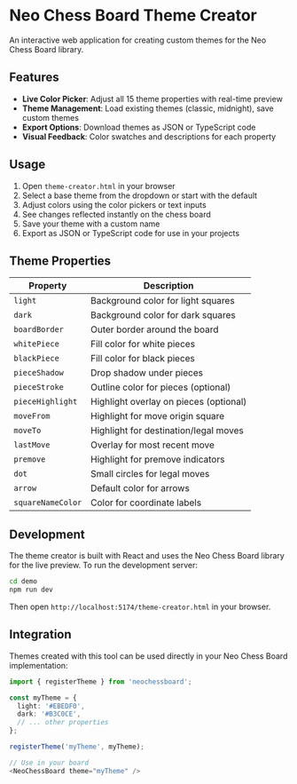 # Neo Chess Board Theme Creator

An interactive web application for creating custom themes for the Neo Chess Board library.

## Features

- **Live Color Picker**: Adjust all 15 theme properties with real-time preview
- **Theme Management**: Load existing themes (classic, midnight), save custom themes
- **Export Options**: Download themes as JSON or TypeScript code
- **Visual Feedback**: Color swatches and descriptions for each property

## Usage

1. Open `theme-creator.html` in your browser
2. Select a base theme from the dropdown or start with the default
3. Adjust colors using the color pickers or text inputs
4. See changes reflected instantly on the chess board
5. Save your theme with a custom name
6. Export as JSON or TypeScript code for use in your projects

## Theme Properties

| Property | Description |
|----------|-------------|
| `light` | Background color for light squares |
| `dark` | Background color for dark squares |
| `boardBorder` | Outer border around the board |
| `whitePiece` | Fill color for white pieces |
| `blackPiece` | Fill color for black pieces |
| `pieceShadow` | Drop shadow under pieces |
| `pieceStroke` | Outline color for pieces (optional) |
| `pieceHighlight` | Highlight overlay on pieces (optional) |
| `moveFrom` | Highlight for move origin square |
| `moveTo` | Highlight for destination/legal moves |
| `lastMove` | Overlay for most recent move |
| `premove` | Highlight for premove indicators |
| `dot` | Small circles for legal moves |
| `arrow` | Default color for arrows |
| `squareNameColor` | Color for coordinate labels |

## Development

The theme creator is built with React and uses the Neo Chess Board library for the live preview. To run the development server:

```bash
cd demo
npm run dev
```

Then open `http://localhost:5174/theme-creator.html` in your browser.

## Integration

Themes created with this tool can be used directly in your Neo Chess Board implementation:

```typescript
import { registerTheme } from 'neochessboard';

const myTheme = {
  light: '#EBEDF0',
  dark: '#B3C0CE',
  // ... other properties
};

registerTheme('myTheme', myTheme);

// Use in your board
<NeoChessBoard theme="myTheme" />
